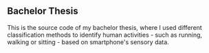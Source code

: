 ## Bachelor Thesis

This is the source code of my bachelor thesis, where I used different classification methods to identify human activities - such as running, walking or sitting - based on smartphone's sensory data.
